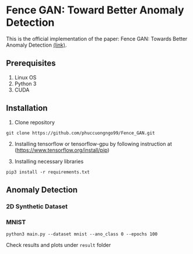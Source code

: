 # Fence GAN: Toward Better Anomaly Detection

This is the official implementation of the paper: Fence GAN: Towards Better Anomaly Detection [(link)](https://arxiv.org/abs/1904.01209).

## Prerequisites
1. Linux OS
2. Python 3
3. CUDA 

## Installation
1. Clone repository
  ```
  git clone https://github.com/phuccuongngo99/Fence_GAN.git
  ```
2. Installing tensorflow or tensorflow-gpu by following instruction at (https://www.tensorflow.org/install/pip)

3. Installing necessary libraries
  ```
  pip3 install -r requirements.txt
  ```

## Anomaly Detection

### 2D Synthetic Dataset

### MNIST
  ```
  python3 main.py --dataset mnist --ano_class 0 --epochs 100
  ```
Check results and plots under ```result``` folder
